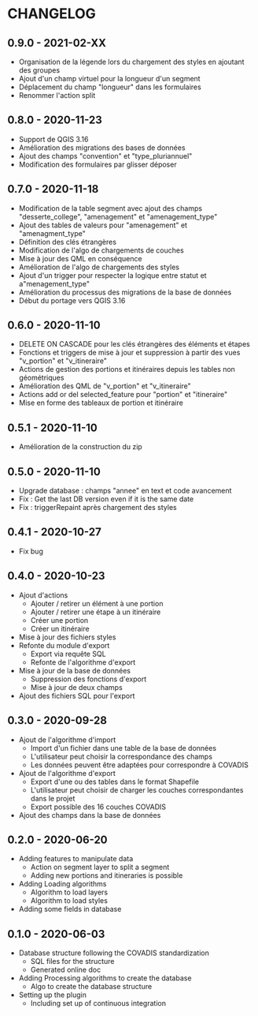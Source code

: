 # CHANGELOG

## 0.9.0 - 2021-02-XX

* Organisation de la légende lors du chargement des styles en ajoutant des groupes
* Ajout d'un champ virtuel pour la longueur d'un segment
* Déplacement du champ "longueur" dans les formulaires
* Renommer l'action split

## 0.8.0 - 2020-11-23

* Support de QGIS 3.16
* Amélioration des migrations des bases de données
* Ajout des champs "convention" et "type_pluriannuel"
* Modification des formulaires par glisser déposer

## 0.7.0 - 2020-11-18

* Modification de la table segment avec ajout des champs "desserte_college", "amenagement" et "amenagement_type"
* Ajout des tables de valeurs pour "amenagement" et "amenagment_type"
* Définition des clés étrangères
* Modification de l'algo de chargements de couches
* Mise à jour des QML en conséquence
* Amélioration de l'algo de chargements des styles
* Ajout d'un trigger pour respecter la logique entre statut et a"menagement_type"
* Amélioration du processus des migrations de la base de données
* Début du portage vers QGIS 3.16

## 0.6.0 - 2020-11-10

* DELETE ON CASCADE pour les clés étrangères des éléments et étapes
* Fonctions et triggers de mise à jour et suppression à partir des vues "v_portion" et "v_itineraire"
* Actions de gestion des portions et itinéraires depuis les tables non géométriques
* Amélioration des QML de "v_portion" et "v_itineraire"
* Actions add or del selected_feature pour "portion" et "itineraire"
* Mise en forme des tableaux de portion et itinéraire

## 0.5.1 - 2020-11-10

* Amélioration de la construction du zip

## 0.5.0 - 2020-11-10

* Upgrade database : champs "annee" en text et code avancement
* Fix : Get the last DB version even if it is the same date
* Fix : triggerRepaint après chargement des styles

## 0.4.1 - 2020-10-27

* Fix bug

## 0.4.0 - 2020-10-23

* Ajout d'actions
  * Ajouter / retirer un élément à une portion
  * Ajouter / retirer une étape à un itinéraire
  * Créer une portion
  * Créer un itinéraire
* Mise à jour des fichiers styles
* Refonte du module d'export
  * Export via requête SQL
  * Refonte de l'algorithme d'export
* Mise à jour de la base de données
  * Suppression des fonctions d'export
  * Mise à jour de deux champs
* Ajout des fichiers SQL pour l'export

## 0.3.0 - 2020-09-28

* Ajout de l'algorithme d'import
  * Import d'un fichier dans une table de la base de données
  * L'utilisateur peut choisir la correspondance des champs
  * Les données peuvent être adaptées pour correspondre à COVADIS
* Ajout de l'algorithme d'export
  * Export d'une ou des tables dans le format Shapefile
  * L'utilisateur peut choisir de charger les couches correspondantes dans le projet
  * Export possible des 16 couches COVADIS
* Ajout des champs dans la base de données

## 0.2.0 - 2020-06-20

* Adding features to manipulate data
  * Action on segment layer to split a segment
  * Adding new portions and itineraries is possible
* Adding Loading algorithms
  * Algorithm to load layers
  * Algorithm to load styles
* Adding some fields in database

## 0.1.0 - 2020-06-03

* Database structure following the COVADIS standardization
  * SQL files for the structure
  * Generated online doc
* Adding Processing algorithms to create the database
  * Algo to create the database structure
* Setting up the plugin
  * Including set up of continuous integration
